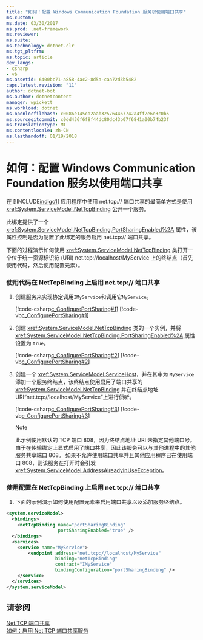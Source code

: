 ```yaml
---
title: "如何：配置 Windows Communication Foundation 服务以使用端口共享"
ms.custom: 
ms.date: 03/30/2017
ms.prod: .net-framework
ms.reviewer: 
ms.suite: 
ms.technology: dotnet-clr
ms.tgt_pltfrm: 
ms.topic: article
dev_langs:
- csharp
- vb
ms.assetid: 6400bc71-a858-4ac2-8d5a-caa72d3b5482
caps.latest.revision: "11"
author: dotnet-bot
ms.author: dotnetcontent
manager: wpickett
ms.workload: dotnet
ms.openlocfilehash: c0086e145ca2aab325764467742a4ff2e6e3c0b5
ms.sourcegitcommit: c0dd436f6f8f44dc80dc43b07f6841a00b74b23f
ms.translationtype: MT
ms.contentlocale: zh-CN
ms.lasthandoff: 01/19/2018
---
```

# <a name="how-to-configure-a-windows-communication-foundation-service-to-use-port-sharing"></a>如何：配置 Windows Communication Foundation 服务以使用端口共享
在 [!INCLUDE[indigo1](../../../../includes/indigo1-md.md)] 应用程序中使用 net.tcp:// 端口共享的最简单方式是使用 <xref:System.ServiceModel.NetTcpBinding> 公开一个服务。  
  
 此绑定提供了一个 <xref:System.ServiceModel.NetTcpBinding.PortSharingEnabled%2A> 属性，该属性控制是否为配置了此绑定的服务启用 net.tcp:// 端口共享。  
  
 下面的过程演示如何使用 <xref:System.ServiceModel.NetTcpBinding> 类打开一个位于统一资源标识符 (URI) net.tcp://localhost/MyService 上的终结点（首先使用代码，然后使用配置元素）。  
  
### <a name="to-enable-nettcp-port-sharing-on-a-nettcpbinding-in-code"></a>使用代码在 NetTcpBinding 上启用 net.tcp:// 端口共享  
  
1.  创建服务来实现协定调用`IMyService`和调用它`MyService`。  
  
     [!code-csharp[c_ConfigurePortSharing#1](../../../../samples/snippets/csharp/VS_Snippets_CFX/c_configureportsharing/cs/source.cs#1)]
     [!code-vb[c_ConfigurePortSharing#1](../../../../samples/snippets/visualbasic/VS_Snippets_CFX/c_configureportsharing/vb/source.vb#1)]  
  
2.  创建 <xref:System.ServiceModel.NetTcpBinding> 类的一个实例，并将 <xref:System.ServiceModel.NetTcpBinding.PortSharingEnabled%2A> 属性设置为 `true`。  
  
     [!code-csharp[c_ConfigurePortSharing#2](../../../../samples/snippets/csharp/VS_Snippets_CFX/c_configureportsharing/cs/source.cs#2)]
     [!code-vb[c_ConfigurePortSharing#2](../../../../samples/snippets/visualbasic/VS_Snippets_CFX/c_configureportsharing/vb/source.vb#2)]  
  
3.  创建一个 <xref:System.ServiceModel.ServiceHost>，并在其中为 `MyService` 添加一个服务终结点，该终结点使用启用了端口共享的 <xref:System.ServiceModel.NetTcpBinding> 并在终结点地址 URI“net.tcp://localhost/MyService”上进行侦听。  
  
     [!code-csharp[c_ConfigurePortSharing#3](../../../../samples/snippets/csharp/VS_Snippets_CFX/c_configureportsharing/cs/source.cs#3)]
     [!code-vb[c_ConfigurePortSharing#3](../../../../samples/snippets/visualbasic/VS_Snippets_CFX/c_configureportsharing/vb/source.vb#3)]  
  
    > [!NOTE]
    >  此示例使用默认的 TCP 端口 808，因为终结点地址 URI 未指定其他端口号。 由于在传输绑定上显式启用了端口共享，因此该服务可以与其他进程中的其他服务共享端口 808。 如果不允许使用端口共享并且其他应用程序已在使用端口 808，则该服务在打开时会引发 <xref:System.ServiceModel.AddressAlreadyInUseException>。  
  
### <a name="to-enable-nettcp-port-sharing-on-a-nettcpbinding-in-configuration"></a>使用配置在 NetTcpBinding 上启用 net.tcp:// 端口共享  
  
1.  下面的示例演示如何使用配置元素来启用端口共享以及添加服务终结点。  
  
```xml  
<system.serviceModel>  
  <bindings>  
    <netTcpBinding name="portSharingBinding"   
                   portSharingEnabled="true" />  
  </bindings>  
  <services>  
    <service name="MyService">  
        <endpoint address="net.tcp://localhost/MyService"  
                  binding="netTcpBinding"  
                  contract="IMyService"  
                  bindingConfiguration="portSharingBinding" />  
    </service>  
  </services>  
</system.serviceModel>  
```  
  
## <a name="see-also"></a>请参阅  
 [Net.TCP 端口共享](http://msdn.microsoft.com/library/f13692ee-a179-4439-ae72-50db9534eded)  
 [如何：启用 Net.TCP 端口共享服务](../../../../docs/framework/wcf/feature-details/how-to-enable-the-net-tcp-port-sharing-service.md)
